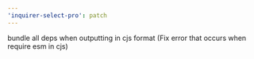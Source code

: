 ```yaml
---
'inquirer-select-pro': patch
---
```


bundle all deps when outputting in cjs format (Fix error that occurs when require esm in cjs)
